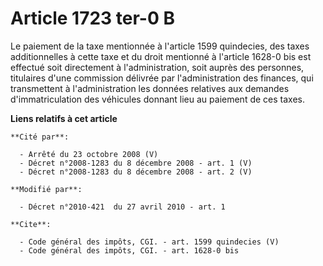 # Article 1723 ter-0 B

Le paiement de la taxe mentionnée à l'article 1599 quindecies, des taxes additionnelles à cette taxe et du droit mentionné à
l'article 1628-0 bis est effectué soit directement à l'administration, soit auprès des personnes, titulaires d'une commission
délivrée par l'administration des finances, qui transmettent à l'administration les données relatives aux demandes
d'immatriculation des véhicules donnant lieu au paiement de ces taxes.

**Liens relatifs à cet article**

	**Cité par**:

	  - Arrêté du 23 octobre 2008 (V)
	  - Décret n°2008-1283 du 8 décembre 2008 - art. 1 (V)
	  - Décret n°2008-1283 du 8 décembre 2008 - art. 2 (V)

	**Modifié par**:

	  - Décret n°2010-421  du 27 avril 2010 - art. 1

	**Cite**:

	  - Code général des impôts, CGI. - art. 1599 quindecies (V)
	  - Code général des impôts, CGI. - art. 1628-0 bis
